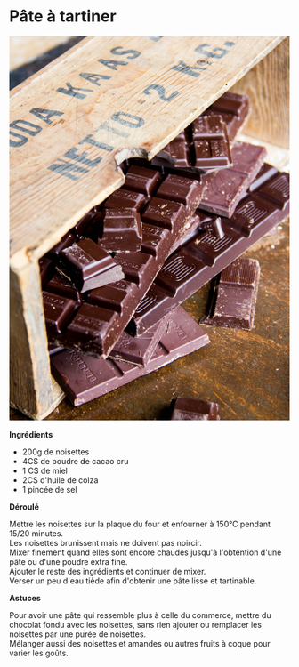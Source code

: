 # Pâte à tartiner

![pate a tartiner](https://github.com/bndct-lmbrt/mes-recettes/blob/master/medias/pate-a-tartiner.jpg)

**Ingrédients**  
 

* 200g de noisettes
* 4CS de poudre de cacao cru
* 1 CS de miel
* 2CS d'huile de colza
* 1 pincée de sel


**Déroulé**

Mettre les noisettes sur la plaque du four et enfourner à 150°C pendant 15/20 minutes.  
Les noisettes brunissent mais ne doivent pas noircir.  
Mixer finement quand elles sont encore chaudes jusqu'à l'obtention d'une pâte ou d'une poudre extra fine.  
Ajouter le reste des ingrédients et continuer de mixer.  
Verser un peu d'eau tiède afin d'obtenir une pâte lisse et tartinable.   


**Astuces** 

Pour avoir une pâte qui ressemble plus à celle du commerce,  mettre du chocolat fondu avec les noisettes, sans rien ajouter ou remplacer les noisettes par une purée de noisettes.   
Mélanger aussi des noisettes et amandes ou autres fruits à coque pour varier les goûts.  